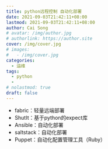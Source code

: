 ```yaml
---
title: python远程控制 自动化部署
date: 2021-09-03T21:42:11+08:00
lastmod: 2021-09-03T21:42:11+08:00
author: Cai Song
# avatar: /img/author.jpg
# authorlink: https://author.site
cover: /img/cover.jpg
# images:
#   - /img/cover.jpg
categories:
  - 运维
tags:
  - python
  - 
# nolastmod: true
draft: false
---
```


* fabric：轻量远端部署
* ShutIt：基于python的expect库
* Ansible：自动化部署
* saltstack：自动化部署
* Puppet：自动化配置管理工具（Ruby）